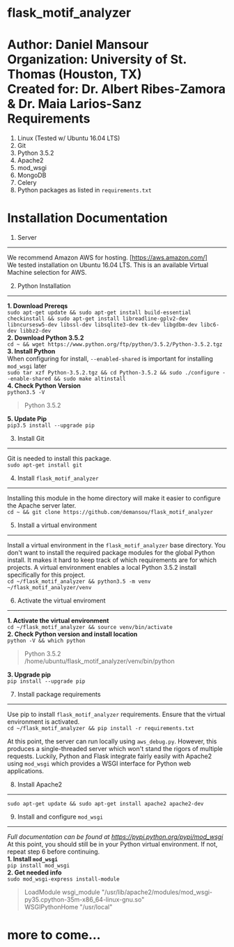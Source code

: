 flask_motif_analyzer
====================
  
  **Author:** Daniel Mansour  
  **Organization:** University of St. Thomas (Houston, TX)  
  **Created for:** Dr. Albert Ribes-Zamora & Dr. Maia Larios-Sanz  
Requirements
============

  1. Linux (Tested w/ Ubuntu 16.04 LTS)
  2. Git
  3. Python 3.5.2
  4. Apache2
  5. mod_wsgi
  6. MongoDB
  7. Celery
  8. Python packages as listed in `requirements.txt`
 
Installation Documentation
==========================

1. Server
---------

We recommend Amazon AWS for hosting. [https://aws.amazon.com/]  
We tested installation on Ubuntu 16.04 LTS. This is an available Virtual Machine selection for AWS.

2. Python Installation
----------------------

**1. Download Prereqs**  
`sudo apt-get update && sudo apt-get install build-essential checkinstall && sudo apt-get install libreadline-gplv2-dev libncursesw5-dev libssl-dev libsqlite3-dev tk-dev libgdbm-dev libc6-dev libbz2-dev`  
**2. Download Python 3.5.2**  
`cd ~ && wget https://www.python.org/ftp/python/3.5.2/Python-3.5.2.tgz`  
**3. Install Python**  
When configuring for install, `--enabled-shared` is important for installing `mod_wsgi` later  
`sudo tar xzf Python-3.5.2.tgz && cd Python-3.5.2 && sudo ./configure --enable-shared && sudo make altinstall`  
**4. Check Python Version**  
`python3.5 -V`  
> Python 3.5.2

**5. Update Pip**  
`pip3.5 install --upgrade pip`

3. Install Git
--------------
Git is needed to install this package.  
`sudo apt-get install git`

4. Install `flask_motif_analyzer`
---------------------------------
Installing this module in the home directory will make it easier to configure the Apache server later.  
`cd ~ && git clone https://github.com/demansou/flask_motif_analyzer`

5. Install a virtual environment
--------------------------------
Install a virtual environment in the `flask_motif_analyzer` base directory. You don't want to install the required package modules for the global Python install. It makes it hard to keep track of which requirements are for which projects. A virtual environment enables a local Python 3.5.2 install specifically for this project.  
`cd ~/flask_motif_analyzer && python3.5 -m venv ~/flask_motif_analyzer/venv`

6. Activate the virtual enviroment
----------------------------------
**1. Activate the virtual environment**  
`cd ~/flask_motif_analyzer && source venv/bin/activate`  
**2. Check Python version and install location**  
`python -V && which python`  
> Python 3.5.2  
> /home/ubuntu/flask_motif_analyzer/venv/bin/python

**3. Upgrade pip**  
`pip install --upgrade pip`  

7. Install package requirements
-------------------------------
Use pip to install `flask_motif_analyzer` requirements. Ensure that the virtual environment is activated.  
`cd ~/flask_motif_analyzer && pip install -r requirements.txt`  

At this point, the server can run locally using `aws_debug.py`. However, this produces a single-threaded server which won't stand the rigors of multiple requests. Luckily, Python and Flask integrate fairly easily with Apache2 using `mod_wsgi` which provides a WSGI interface for Python web applications.

8. Install Apache2
------------------
`sudo apt-get update && sudo apt-get install apache2 apache2-dev`

9. Install and configure `mod_wsgi`
---------------------
*Full documentation can be found at https://pypi.python.org/pypi/mod_wsgi*  
At this point, you should still be in your Python virtual environment. If not, repeat step 6 before continuing.  
**1. Install `mod_wsgi`**  
`pip install mod_wsgi`  
**2. Get needed info**  
`sudo mod_wsgi-express install-module`  
> LoadModule wsgi_module "/usr/lib/apache2/modules/mod_wsgi-py35.cpython-35m-x86_64-linux-gnu.so"  
> WSGIPythonHome "/usr/local" 

# more to come...
